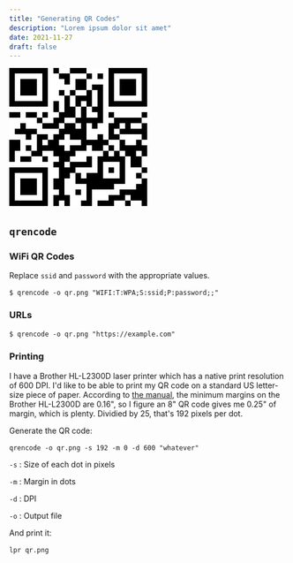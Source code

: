 ```yaml
---
title: "Generating QR Codes"
description: "Lorem ipsum dolor sit amet"
date: 2021-11-27
draft: false
---
```


![QR Code](/static/images/qr.png)

## `qrencode`

### WiFi QR Codes

Replace `ssid` and `password` with the appropriate values.

```shell
$ qrencode -o qr.png "WIFI:T:WPA;S:ssid;P:password;;"
```

### URLs

```shell
$ qrencode -o qr.png "https://example.com"
```

### Printing

I have a Brother HL-L2300D laser printer which has a native print resolution of 600 DPI. I'd like to be able to print my QR code on a standard US letter-size piece of paper. According to [the manual](https://support.brother.com/g/s/id/htmldoc/printer/cv_hll2300d/use/manual/index.html#GUID-1BBF837B-7708-4FCB-8F03-EBC668571B9F_20#KEY=unprintable%20areas), the minimum margins on the Brother HL-L2300D are 0.16", so I figure an 8" QR code gives me 0.25" of margin, which is plenty. Dividied by 25, that's 192 pixels per dot.

Generate the QR code:

```
qrencode -o qr.png -s 192 -m 0 -d 600 "whatever"
```

`-s`
:   Size of each dot in pixels

`-m`
:   Margin in dots

`-d`
:   DPI

`-o`
:   Output file

And print it:

```
lpr qr.png
```
